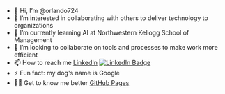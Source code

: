 - 👋 Hi, I’m @orlando724
- 👀 I’m interested in collaborating with others to deliver technology to organizations
- 🌱 I’m currently learning AI at Northwestern Kellogg School of Management
- 💞️ I’m looking to collaborate on tools and processes to make work more efficient
- 📫 How to reach me [LinkedIn](https://www.linkedin.com/in/oquesada/) [![LinkedIn Badge](https://img.shields.io/badge/LinkedIn-Profile-informational?style=flat&logo=linkedin&logoColor=white&color=0D76A8)](https://www.linkedin.com/in/oquesada)
- ⚡ Fun fact: my dog's name is Google
- 💁‍♂️ Get to know me better [GitHub Pages](https://orlando724.github.io/orlando724/)

<!---
orlando724/orlando724 is a ✨ special ✨ repository because its `README.md` (this file) appears on your GitHub profile.
You can click the Preview link to take a look at your changes.
--->
